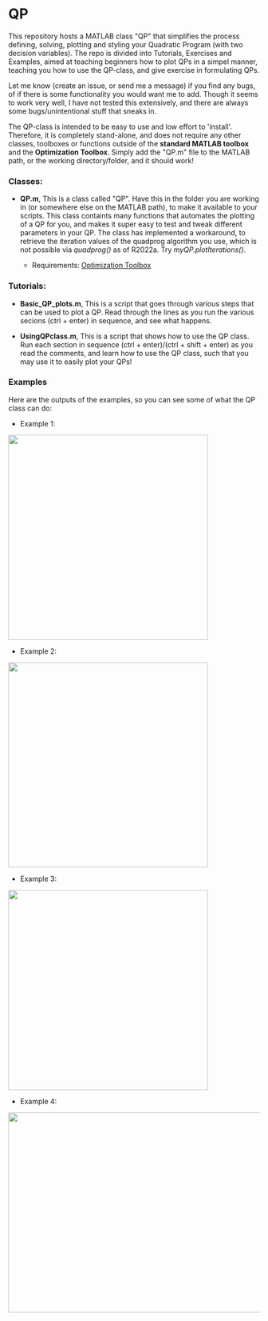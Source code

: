 # QP
This repository hosts a MATLAB class "QP" that simplifies the process defining, solving, plotting and styling your Quadratic Program (with two decision variables).
The repo is divided into Tutorials, Exercises and Examples, aimed at teaching beginners how to plot QPs in a simpel manner, teaching you how to use the QP-class, and give exercise in formulating QPs.

Let me know (create an issue, or send me a message) if you find any bugs, of if there is some functionality you would want me to add.
Though it seems to work very well, I have not tested this extensively, and there are always some bugs/unintentional stuff that sneaks in.

The QP-class is intended to be easy to use and low effort to 'install'. Therefore, it is completely stand-alone, and does not require any other classes, toolboxes or functions outside of the **standard MATLAB toolbox** and the **Optimization Toolbox**. Simply add the "QP.m" file to the MATLAB path, or the working directory/folder, and it should work!

### Classes:

- **QP.m**, This is a class called "QP". Have this in the folder you are working in (or somewhere else on the MATLAB path), to make it available to your scripts. This class containts many functions that automates the plotting of a QP for you, and makes it super easy to test and tweak different parameters in your QP. The class has implemented a workaround, to retrieve the iteration values of the quadprog algorithm you use, which is not possible via _quadprog()_ as of R2022a. Try _myQP.plotIterations()_.

  - Requirements: [Optimization Toolbox](https://se.mathworks.com/help/optim/index.html?s_tid=CRUX_lftnav)


### Tutorials:

- **Basic_QP_plots.m**, This is a script that goes through various steps that can be used to plot a QP. Read through the lines as you run the various secions (ctrl + enter) in sequence, and see what happens.

- **UsingQPclass.m**, This is a script that shows how to use the QP class. Run each section in sequence (ctrl + enter)/(ctrl + shift + enter) as you read the comments, and learn how to use the QP class, such that you may use it to easily plot your QPs!


### Examples

Here are the outputs of the examples, so you can see some of what the QP class can do:

- Example 1:

<img src="https://user-images.githubusercontent.com/55924651/219601053-89facfa8-b9e8-47d8-a406-95d8815be31d.png" width="400" height="410">

- Example 2:

<img src="https://user-images.githubusercontent.com/55924651/219601061-c82b33dd-5ec0-43c9-b9a3-c8689fa9698b.png" width="400" height="410">

- Example 3:

<img src="https://user-images.githubusercontent.com/55924651/220651134-4ae493e7-3a2a-42dd-8d94-aa8417fe77e8.png" width="400" height="400">

- Example 4:

<img src="https://user-images.githubusercontent.com/55924651/220651259-4c67923d-bcdc-46aa-97bf-e92827f31e7f.png" width="800" height="400">
